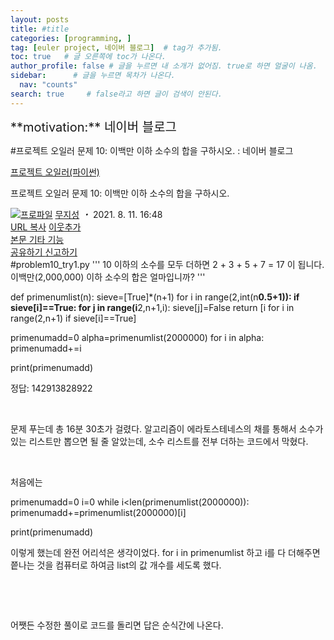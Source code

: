 ```yaml
---
layout: posts
title: #title
categories: [programming, ]
tag: [euler project, 네이버 블로그]  # tag가 추가됨.
toc: true   # 글 오른쪽에 toc가 나온다.
author_profile: false # 글을 누르면 내 소개가 없어짐. true로 하면 얼굴이 나옴.
sidebar:      # 글을 누르면 목차가 나온다.
  nav: "counts" 
search: true     # false라고 하면 글이 검색이 안된다.
---
```


<div class="notice--info" markdown="1" style='font-size: 20px'>
**motivation:** 네이버 블로그 
</div>



#프로젝트 오일러 문제 10: 이백만 이하 소수의 합을 구하시오. : 네이버 블로그
<div class="wrap_rabbit pcol2 _param(1) _postViewArea222465818333" id="post-view222465818333">
<!-- Rabbit HTML --><div class="se-viewer se-theme-default" lang="ko-KR">
<!-- SE_DOC_HEADER_START -->
<div class="se-component se-documentTitle se-l-default" id="SE-08160b32-dbe9-4de3-baaf-f67890965eb8">
<div class="se-component-content">
<div class="se-section se-section-documentTitle se-l-default se-section-align-left">
<!-- -->
<div class="blog2_series">
<a class="pcol2" href="/PostList.naver?blogId=wys000112&amp;categoryNo=10&amp;from=postList" onclick="nclk_v2(this,'pst.category','','');">프로젝트 오일러(파이썬)</a>
</div>
<div class="pcol1">
<!-- -->
<div class="se-module se-module-text se-title-text">
<p class="se-text-paragraph se-text-paragraph-align-" id="SE-a73086df-c474-458c-92ef-6a56033b56dc" style=""><span class="se-fs-fs32 se-ff-nanumgothic" id="SE-d0359957-3638-4746-a7c6-8e6158154cab" style=""><!-- -->프로젝트 오일러 문제 10: 이백만 이하 소수의 합을 구하시오.<!-- --></span></p> </div>
<!-- -->
</div>
<div class="blog2_container">
<span class="writer">
<span class="area_profile"><a class="link" href="https://blog.naver.com/wys000112" onclick="nclk_v2(this,'pst.profile','','');" target="_top"><img alt="프로파일" class="img" src="https://blogpfthumb-phinf.pstatic.net/MjAyMjA1MjVfMTA0/MDAxNjUzNDcxMTU4NTkw.MKx5XZzKhkVnSwLw5O1NM-J45hdDNIrADB_V9VVQBOAg.OkL09v5VWJCO9xIBu4VTEzVASngUXGDvkf4D_exCZsEg.PNG.wys000112/%EB%AC%B4%EC%A7%80%EC%84%B1.png/%25EB%25AC%25B4%25EC%25A7%2580%25EC%2584%25B1.png?type=s1"/></a></span>
<span class="nick"><a class="link pcol2" href="https://blog.naver.com/wys000112" onclick="nclk_v2(this,'pst.username','','');" target="_top">무지성</a></span>
</span>
<i class="dot"> ・ </i>
<span class="se_publishDate pcol2">2021. 8. 11. 16:48</span>
</div>
<div class="blog2_post_function">
<a class="url pcol2 _setClipboard _returnFalse _se3copybtn _transPosition" href="#" id="copyBtn_222465818333" style="cursor:pointer;" title="https://blog.naver.com/wys000112/222465818333">URL 복사</a>
<a class="btn_buddy btn_addbuddy pcol2 _buddy_popup_btn _returnFalse" href="#" onclick="nclk_v2(this,'pst.addnei','','');"><i class="ico"></i> 이웃추가<i class="aline"></i></a>
<div class="overflow_menu">
<a area-expanded="false" area-haspopup="true" class="btn_overflow_menu _open_overflowmenu pcol2 _param(222465818333) _returnFalse" href="#" role="button"><span class="blind">본문 기타 기능</span></a>
<div area-hidden="true" class="lyr_overflow_menu" id="overflowmenu-222465818333">
<a class="naver-splugin btn_splugin share _title_share" data-canonical-url="https://blog.naver.com/wys000112/222465818333" data-likecontentsid="wys000112_222465818333" data-likeserviceid="BLOG" data-logdomain="https://proxy.blog.naver.com/spi/v1/api/shareLog" data-me-display="off" data-oninitialize="splugin_oninitialize(1);" data-option="{baseElement:'_title_spiButton', layerPosition:'outside-bottom', align:'right', marginLeft:0, marginTop:4}" data-style="unity" data-url="https://blog.naver.com/wys000112/222465818333" href="#" id="_title_spiButton" onclick="return false;">
                   공유하기
                <span class="ico_share _title_share_icon"></span>
</a>
<a class="_report _param(https://srp2.naver.com/report?svc=BLG&amp;exit=close&amp;ctype=AA01&amp;cwriterenc=yyFRNZJpyy5nSq4abEWZUFCIHTZfFzH0s6JarLe6Snw%3D&amp;ctitle=%ED%94%84%EB%A1%9C%EC%A0%9D%ED%8A%B8%20%EC%98%A4%EC%9D%BC%EB%9F%AC%20%EB%AC%B8%EC%A0%9C%2010%3A%20%EC%9D%B4%EB%B0%B1%EB%A7%8C%20%EC%9D%B4%ED%95%98%20%EC%86%8C%EC%88%98%EC%9D%98%20%ED%95%A9%EC%9D%84%20%EA%B5%AC%ED%95%98%EC%8B%9C%EC%98%A4.&amp;cwriter=wys0*****&amp;dark=disable&amp;memtype=Y&amp;env=pc&amp;cnickname=wys0*****&amp;vsvc=BLG&amp;cid=wys000112%40%4051896191%40%40mylog%40%40222465818333) _returnFalse" href="#">신고하기<span class="ico_report"></span></a>
</div>
</div>
<input alt="url" class="copyTargetUrl" style="display:none;" title="URL 복사" type="text" value="https://blog.naver.com/wys000112/222465818333"/>
</div>
<!-- -->
</div>
</div>
</div>
<!-- B2C 상품 -->
<!-- _BLOG_CONTENTS_HEADER_TAIL -->
<!-- SE_DOC_HEADER_END -->
<div class="se-main-container">
<div class="se-component se-code se-l-code_stripe" id="SE-b8c2fea4-5de6-4bd2-8aee-871557f6d7c7">
<div class="se-component-content">
<div class="se-section se-section-code se-l-code_stripe">
<div class="se-module se-module-code se-fs-fs13">
<div class="se-code-source">
<div class="__se_code_view language-javascript">#problem10_try1.py
'''
10 이하의 소수를 모두 더하면 2 + 3 + 5 + 7 = 17 이 됩니다.
이백만(2,000,000) 이하 소수의 합은 얼마입니까?
'''

def primenumlist(n):
    sieve=[True]*(n+1)
    for i in range(2,int(n**0.5+1)):
        if sieve[i]==True:
            for j in range(i**2,n+1,i):
                sieve[j]=False
    return [i for i in range(2,n+1) if sieve[i]==True]

primenumadd=0
alpha=primenumlist(2000000)
for i in alpha:
    primenumadd+=i

print(primenumadd)</div>
</div>
</div>
</div>
</div>
<script class="__se_module_data" data-module='{"type":"v2_code", "id" : "SE-b8c2fea4-5de6-4bd2-8aee-871557f6d7c7"}' type="text/data"></script>
</div> <div class="se-component se-text se-l-default" id="SE-6834c5c5-c7e3-48ce-9478-eaaa4d4826b5">
<div class="se-component-content">
<div class="se-section se-section-text se-l-default">
<div class="se-module se-module-text">
<!-- SE-TEXT { --><p class="se-text-paragraph se-text-paragraph-align-" id="SE-fe0bb76d-8f75-4e58-9d11-ffbd4877bec1" style=""><span class="se-fs- se-ff-" id="SE-a1843684-2a4b-4adc-bb5b-2b417c08f80c" style="">정답: 142913828922</span></p><!-- } SE-TEXT --><!-- SE-TEXT { --><p class="se-text-paragraph se-text-paragraph-align-" id="SE-32fb5ecf-a389-4bd2-b602-22f48be8bd37" style=""><span class="se-fs- se-ff-" id="SE-ec6fe6ad-4843-4292-b3da-414577164939" style="">​</span></p><!-- } SE-TEXT --><!-- SE-TEXT { --><p class="se-text-paragraph se-text-paragraph-align-" id="SE-cae4c1c4-a348-40a9-b002-3a87e3f6cdf0" style=""><span class="se-fs- se-ff-" id="SE-ae19f640-e7cc-4ff3-8857-32d1cf992aff" style="">문제 푸는데 총 16분 30초가 걸렸다. 알고리즘이 에라토스테네스의 채를 통해서 소수가 있는 리스트만 뽑으면 될 줄 알았는데, 소수 리스트를 전부 더하는 코드에서 막혔다.</span></p><!-- } SE-TEXT --><!-- SE-TEXT { --><p class="se-text-paragraph se-text-paragraph-align-" id="SE-de6146f7-2d15-4194-8fb8-498759ba4fe8" style=""><span class="se-fs- se-ff-" id="SE-f05b57d5-b6fe-4ad4-9d2e-d4dab527c872" style="">​</span></p><!-- } SE-TEXT --><!-- SE-TEXT { --><p class="se-text-paragraph se-text-paragraph-align-" id="SE-07bedfe6-7887-4379-b207-44d07cb9e5ab" style=""><span class="se-fs- se-ff-" id="SE-d439686d-0c0b-4099-98ae-a70af0f6231b" style="">처음에는 </span></p><!-- } SE-TEXT -->
</div>
</div>
</div>
</div> <div class="se-component se-code se-l-code_stripe" id="SE-f198c690-fcd8-4d38-b5e1-a2e959095b88">
<div class="se-component-content">
<div class="se-section se-section-code se-l-code_stripe">
<div class="se-module se-module-code se-fs-fs13">
<div class="se-code-source">
<div class="__se_code_view language-javascript">﻿primenumadd=0
i=0
while i&lt;len(primenumlist(2000000)):
    primenumadd+=primenumlist(2000000)[i]

﻿print(primenumadd)</div>
</div>
</div>
</div>
</div>
<script class="__se_module_data" data-module='{"type":"v2_code", "id" : "SE-f198c690-fcd8-4d38-b5e1-a2e959095b88"}' type="text/data"></script>
</div> <div class="se-component se-text se-l-default" id="SE-2d63b660-e92a-4b5d-b06a-2f1f1da07ac9">
<div class="se-component-content">
<div class="se-section se-section-text se-l-default">
<div class="se-module se-module-text">
<!-- SE-TEXT { --><p class="se-text-paragraph se-text-paragraph-align-" id="SE-b030aa84-8cab-406b-91a1-0955e53de9bf" style=""><span class="se-fs- se-ff-" id="SE-b791a50c-4ab2-4970-aa96-6d37708159cd" style="">이렇게 했는데 완전 어리석은 생각이었다. for i in primenumlist 하고 i를 다 더해주면 쯭나는 것을 컴퓨터로 하여금 list의 값 개수를 세도록 했다.</span></p><!-- } SE-TEXT --><!-- SE-TEXT { --><p class="se-text-paragraph se-text-paragraph-align-" id="SE-54432dca-03eb-4a0c-b2bc-890b80e2a727" style=""><span class="se-fs- se-ff-" id="SE-c5908617-87ac-424e-8113-274748d7af94" style="">​</span></p><!-- } SE-TEXT --><!-- SE-TEXT { --><p class="se-text-paragraph se-text-paragraph-align-" id="SE-9911bd43-1b7d-410b-9370-ba34a99d1dd8" style=""><span class="se-fs- se-ff-" id="SE-d62fff5d-7ca2-4053-b800-8bd15d5de811" style="">​</span></p><!-- } SE-TEXT --><!-- SE-TEXT { --><p class="se-text-paragraph se-text-paragraph-align-" id="SE-19e4bd77-f04b-4400-a5ea-8ac9e47da924" style=""><span class="se-fs- se-ff-" id="SE-50d70380-e9cb-4312-bdaa-2c086d11b709" style="">어쨋든 수정한 풀이로 코드를 돌리면 답은 순식간에 나온다.</span></p><!-- } SE-TEXT -->
</div>
</div>
</div>
</div> </div>
</div>
</div>